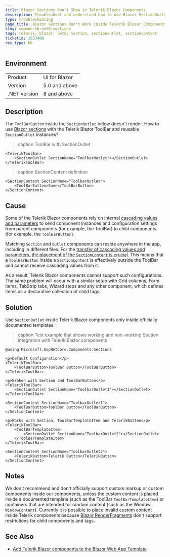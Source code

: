 ```yaml
---
title: Blazor Sections Don't Show in Telerik Blazor Components
description: Troubleshoot and understand how to use Blazor SectionOutlet in Telerik Blazor components.
type: troubleshooting
page_title: Blazor Sections Don't Work inside Telerik Blazor Components
slug: common-kb-net8-sections
tags: telerik, blazor, net8, section, sectionoutlet, sectioncontent
ticketid: 1633408
res_type: kb
---
```


## Environment

<table>
    <tbody>
        <tr>
            <td>Product</td>
            <td>UI for Blazor</td>
        </tr>
        <tr>
            <td>Version</td>
            <td>5.0 and above</td>
        </tr>
        <tr>
            <td>.NET version</td>
            <td>8 and above</td>
        </tr>
    </tbody>
</table>


## Description

The `ToolBarButton` inside the `SectionOutlet` below doesn't render. How to use [Blazor sections](https://learn.microsoft.com/en-us/aspnet/core/blazor/components/sections) with the Telerik Blazor ToolBar and reusable `SectionOutlet` instances?

>caption ToolBar with SectionOutlet

<div class="skip-repl"></div>

````RAZOR
<TelerikToolBar>
    <SectionOutlet SectionName="ToolbarOutlet"></SectionOutlet>
</TelerikToolBar>
````

>caption SectionContent definition

<div class="skip-repl"></div>

````RAZOR
<SectionContent SectionName="ToolbarOutlet">
    <ToolBarButton>Save</ToolBarButton>
</SectionContent>
````


## Cause

Some of the Telerik Blazor components rely on internal [cascading values and parameters](https://learn.microsoft.com/en-us/aspnet/core/blazor/components/cascading-values-and-parameters) to send component instances and configuration settings from parent components (for example, the ToolBar) to child components (for example, the `ToolBarButton`).

Matching `Section` and `Outlet` components can reside anywhere in the app, including in different files. For the [transfer of cascading values and parameters, the placement of the `SectionContent` is crucial](https://learn.microsoft.com/en-us/aspnet/core/blazor/components/sections?view=aspnetcore-8.0#section-interaction-with-other-blazor-features). This means that a `ToolBarButton` inside a `SectionContent` is effectively outside the ToolBar and cannot receive cascading values from it.

As a result, Telerik Blazor components cannot support such configurations. The same problem will occur with a similar setup with Grid columns, Form items, TabStrip tabs, Wizard steps and any other component, which defines items as a declarative collection of child tags.


## Solution

Use `SectionOutlet` inside Telerik Blazor components only inside officially documented templates.

>caption Test example that shows working and non-working Section integration with Telerik Blazor components

````RAZOR
@using Microsoft.AspNetCore.Components.Sections

<p>Default Configuration</p>
<TelerikToolBar>
    <ToolBarButton>ToolBar Button</ToolBarButton>
</TelerikToolBar>

<p>Broken with Section and ToolBarButton</p>
<TelerikToolBar>
    <SectionOutlet SectionName="ToolbarOutlet1"></SectionOutlet>
</TelerikToolBar>

<SectionContent SectionName="ToolbarOutlet1">
    <ToolBarButton>ToolBar Button</ToolBarButton>
</SectionContent>

<p>Works with Section, ToolBarTemplateItem and TelerikButton</p>
<TelerikToolBar>
    <ToolBarTemplateItem>
        <SectionOutlet SectionName="ToolbarOutlet2"></SectionOutlet>
    </ToolBarTemplateItem>
</TelerikToolBar>

<SectionContent SectionName="ToolbarOutlet2">
    <TelerikButton>Telerik Button</TelerikButton>
</SectionContent>
````


## Notes

We don't recommend and don't officially support custom markup or custom components inside our components, unless the custom content is placed inside a documented template (such as the ToolBar `ToolBarTemplateItem`) or containers that are intended for random content (such as the Window `WindowContent`). Currently it is possible to place invalid custom content inside Telerik components because [Blazor RenderFragments](https://learn.microsoft.com/en-us/aspnet/core/blazor/components/templated-components) don't support restrictions for child components and tags.


## See Also

* [Add Telerik Blazor components to the Blazor Web App Template](slug:getting-started/web-app)

